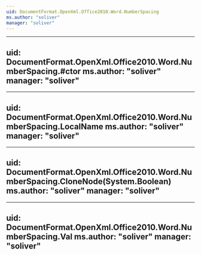 ```yaml
---
uid: DocumentFormat.OpenXml.Office2010.Word.NumberSpacing
ms.author: "soliver"
manager: "soliver"
---
```


---
uid: DocumentFormat.OpenXml.Office2010.Word.NumberSpacing.#ctor
ms.author: "soliver"
manager: "soliver"
---

---
uid: DocumentFormat.OpenXml.Office2010.Word.NumberSpacing.LocalName
ms.author: "soliver"
manager: "soliver"
---

---
uid: DocumentFormat.OpenXml.Office2010.Word.NumberSpacing.CloneNode(System.Boolean)
ms.author: "soliver"
manager: "soliver"
---

---
uid: DocumentFormat.OpenXml.Office2010.Word.NumberSpacing.Val
ms.author: "soliver"
manager: "soliver"
---
